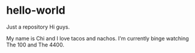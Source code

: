 # hello-world
Just a repository
Hi guys.

My name is Chi and I love tacos and nachos.
I'm currently binge watching The 100 and The 4400.

